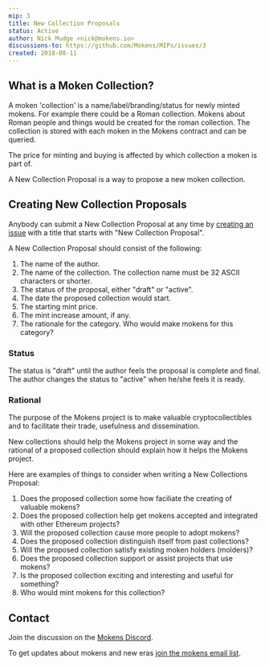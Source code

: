 ```yaml
---
mip: 3
title: New Collection Proposals
status: Active
author: Nick Mudge <nick@mokens.io>
discussions-to: https://github.com/Mokens/MIPs/issues/3
created: 2018-08-11
---
```


## What is a Moken Collection?

A moken 'collection' is a name/label/branding/status for newly minted mokens. For example there could be a Roman collection. Mokens about Roman people and things would be created for the roman collection. The collection is stored with each moken in the Mokens contract and can be queried. 

The price for minting and buying is affected by which collection a moken is part of.

A New Collection Proposal is a way to propose a new moken collection.

## Creating New Collection Proposals

Anybody can submit a New Collection Proposal at any time by [creating an issue](https://github.com/Mokens/MIPs/issues/new) with a title that starts with "New Collection Proposal".

A New Collection Proposal should consist of the following:
1. The name of the author.
2. The name of the collection. The collection name must be 32 ASCII characters or shorter. 
3. The status of the proposal, either "draft" or "active".   
4. The date the proposed collection would start.
5. The starting mint price.
6. The mint increase amount, if any.
7. The rationale for the category. Who would make mokens for this category?

### Status

The status is "draft" until the author feels the proposal is complete and final. The author changes the status to "active" when he/she feels it is ready.

### Rational

The purpose of the Mokens project is to make valuable cryptocollectibles and to facilitate their trade, usefulness and dissemination.

New collections should help the Mokens project in some way and the rational of a proposed collection should explain how it helps the Mokens project.   

Here are examples of things to consider when writing a New Collections Proposal:
1. Does the proposed collection some how faciliate the creating of valuable mokens?
2. Does the proposed collection help get mokens accepted and integrated with other Ethereum projects?
3. Will the proposed collection cause more people to adopt mokens?
4. Does the proposed collection distinguish itself from past collections?
5. Will the proposed collection satisfy existing moken holders (molders)?
6. Does the proposed collection support or assist projects that use mokens?
7. Is the proposed collection exciting and interesting and useful for something?
8. Who would mint mokens for this collection?

## Contact

Join the discussion on the [Mokens Discord](https://discord.gg/ZyaqFhE).

To get updates about mokens and new eras [join the mokens email list](https://mokens.gr8.com/).

